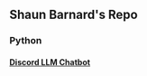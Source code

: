 ## Shaun Barnard's Repo

### Python

#### [Discord LLM Chatbot](https://github.com/shaunbarnard/python/tree/main/discord-llm-chatbot)
